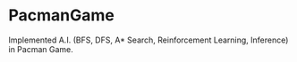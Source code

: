 # PacmanGame

Implemented A.I. (BFS, DFS, A* Search, Reinforcement Learning, Inference) in Pacman Game.

